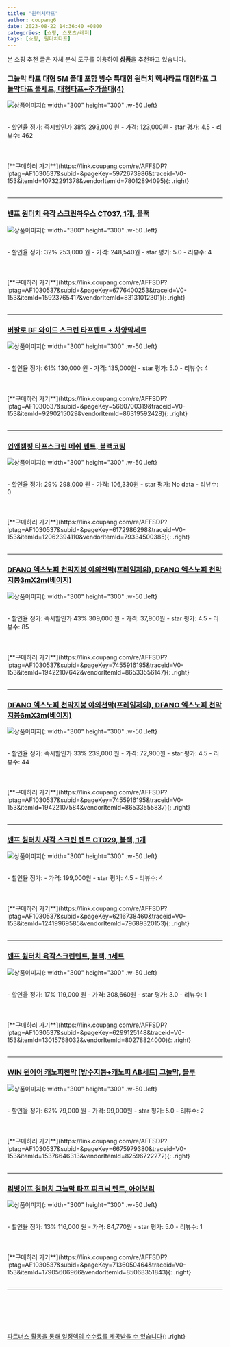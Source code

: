 ```yaml
---
title: "원터치타프"
author: coupang6
date: 2023-08-22 14:36:40 +0800
categories: [쇼핑, 스포츠/레저]
tags: [쇼핑, 원터치타프]
---
```


본 쇼핑 추천 글은 자체 분석 도구를 이용하여 [**상품**](https://link.coupang.com/a/bao1ui)을 추천하고 있습니다.

### [그늘막 타프 대형 5M 폴대 포함 방수 특대형 원터치 헥사타프 대형타프 그늘막타프 풀세트, 대형타프+추가폴대(4)](https://link.coupang.com/re/AFFSDP?lptag=AF1030537&subid=&pageKey=5972673986&traceid=V0-153&itemId=10732291378&vendorItemId=78012894095)

![상품이미지](https://thumbnail10.coupangcdn.com/thumbnails/remote/230x230ex/image/vendor_inventory/5a0d/f0736853a0921a102a4357bbb614257d267a34c16fc8f9e1343f8f81614a.jpg){: width="300" height="300" .w-50 .left}


<br>
- 할인율 정가: 즉시할인가 38%  293,000   원
- 가격: 123,000원
- star 평가: 4.5
- 리뷰수: 462
<br>
<br>
<br>
<br>
[**구매하러 가기**](https://link.coupang.com/re/AFFSDP?lptag=AF1030537&subid=&pageKey=5972673986&traceid=V0-153&itemId=10732291378&vendorItemId=78012894095){: .right}
<br>
<br>

---

### [밴프 원터치 육각 스크린하우스 CT037, 1개, 블랙](https://link.coupang.com/re/AFFSDP?lptag=AF1030537&subid=&pageKey=6776400253&traceid=V0-153&itemId=15923765417&vendorItemId=83131012301)

![상품이미지](https://thumbnail8.coupangcdn.com/thumbnails/remote/230x230ex/image/retail/images/318327120798314-e77c9512-bc1a-46aa-8520-65f734cbdcf8.jpg){: width="300" height="300" .w-50 .left}


<br>
- 할인율 정가: 32%  253,000   원
- 가격: 248,540원
- star 평가: 5.0
- 리뷰수: 4
<br>
<br>
<br>
<br>
[**구매하러 가기**](https://link.coupang.com/re/AFFSDP?lptag=AF1030537&subid=&pageKey=6776400253&traceid=V0-153&itemId=15923765417&vendorItemId=83131012301){: .right}
<br>
<br>

---

### [버팔로 BF 와이드 스크린 타프텐트 + 차양막세트](https://link.coupang.com/re/AFFSDP?lptag=AF1030537&subid=&pageKey=5660700319&traceid=V0-153&itemId=9290215029&vendorItemId=86319592428)

![상품이미지](https://thumbnail7.coupangcdn.com/thumbnails/remote/230x230ex/image/vendor_inventory/1f57/4d6cc138845516811b8c53e4c997e88f00faf162735bf5f384d0d5717f45.jpg){: width="300" height="300" .w-50 .left}


<br>
- 할인율 정가: 61%  130,000   원
- 가격: 135,000원
- star 평가: 5.0
- 리뷰수: 4
<br>
<br>
<br>
<br>
[**구매하러 가기**](https://link.coupang.com/re/AFFSDP?lptag=AF1030537&subid=&pageKey=5660700319&traceid=V0-153&itemId=9290215029&vendorItemId=86319592428){: .right}
<br>
<br>

---

### [인앤캠핑 타프스크린 메쉬 텐트, 블랙코팅](https://link.coupang.com/re/AFFSDP?lptag=AF1030537&subid=&pageKey=6172986298&traceid=V0-153&itemId=12062394110&vendorItemId=79334500385)

![상품이미지](https://thumbnail9.coupangcdn.com/thumbnails/remote/230x230ex/image/rs_quotation_api/de0yyylo/6295743bc2284e1ebe13adfb9082dc57.jpg){: width="300" height="300" .w-50 .left}


<br>
- 할인율 정가: 29%  298,000   원
- 가격: 106,330원
- star 평가: No data
- 리뷰수: 0
<br>
<br>
<br>
<br>
[**구매하러 가기**](https://link.coupang.com/re/AFFSDP?lptag=AF1030537&subid=&pageKey=6172986298&traceid=V0-153&itemId=12062394110&vendorItemId=79334500385){: .right}
<br>
<br>

---

### [DFANO 엑스노피 천막지붕 야외천막(프레임제외), DFANO 엑스노피 천막지붕3mX2m(베이지)](https://link.coupang.com/re/AFFSDP?lptag=AF1030537&subid=&pageKey=7455916195&traceid=V0-153&itemId=19422107642&vendorItemId=86533556147)

![상품이미지](https://thumbnail8.coupangcdn.com/thumbnails/remote/230x230ex/image/vendor_inventory/79d5/13c8afd30a0c0da39f2f321fe19402f9064a24f5368509bf0785c55948cc.jpg){: width="300" height="300" .w-50 .left}


<br>
- 할인율 정가: 즉시할인가 43%  309,000   원
- 가격: 37,900원
- star 평가: 4.5
- 리뷰수: 85
<br>
<br>
<br>
<br>
[**구매하러 가기**](https://link.coupang.com/re/AFFSDP?lptag=AF1030537&subid=&pageKey=7455916195&traceid=V0-153&itemId=19422107642&vendorItemId=86533556147){: .right}
<br>
<br>

---

### [DFANO 엑스노피 천막지붕 야외천막(프레임제외), DFANO 엑스노피 천막지붕6mX3m(베이지)](https://link.coupang.com/re/AFFSDP?lptag=AF1030537&subid=&pageKey=7455916195&traceid=V0-153&itemId=19422107584&vendorItemId=86533555837)

![상품이미지](https://thumbnail6.coupangcdn.com/thumbnails/remote/230x230ex/image/vendor_inventory/f178/d95aa06065fe46ce9349ca74d6f628564e3c485ab22406e2755d37fa7a0e.jpg){: width="300" height="300" .w-50 .left}


<br>
- 할인율 정가: 즉시할인가 33%  239,000   원
- 가격: 72,900원
- star 평가: 4.5
- 리뷰수: 44
<br>
<br>
<br>
<br>
[**구매하러 가기**](https://link.coupang.com/re/AFFSDP?lptag=AF1030537&subid=&pageKey=7455916195&traceid=V0-153&itemId=19422107584&vendorItemId=86533555837){: .right}
<br>
<br>

---

### [밴프 원터치 사각 스크린 텐트 CT029, 블랙, 1개](https://link.coupang.com/re/AFFSDP?lptag=AF1030537&subid=&pageKey=6216738460&traceid=V0-153&itemId=12419969585&vendorItemId=79689320153)

![상품이미지](https://thumbnail7.coupangcdn.com/thumbnails/remote/230x230ex/image/retail/images/2021/12/03/13/5/521171e7-1271-45f6-b66a-aec57ffaeaf5.jpg){: width="300" height="300" .w-50 .left}


<br>
- 할인율 정가: 
- 가격: 199,000원
- star 평가: 4.5
- 리뷰수: 4
<br>
<br>
<br>
<br>
[**구매하러 가기**](https://link.coupang.com/re/AFFSDP?lptag=AF1030537&subid=&pageKey=6216738460&traceid=V0-153&itemId=12419969585&vendorItemId=79689320153){: .right}
<br>
<br>

---

### [밴프 원터치 육각스크린텐트, 블랙, 1세트](https://link.coupang.com/re/AFFSDP?lptag=AF1030537&subid=&pageKey=6299125148&traceid=V0-153&itemId=13015768032&vendorItemId=80278824000)

![상품이미지](https://thumbnail6.coupangcdn.com/thumbnails/remote/230x230ex/image/retail/images/2200121232642982-573d8585-d154-4d15-b37c-f9ef40afd878.jpg){: width="300" height="300" .w-50 .left}


<br>
- 할인율 정가: 17%  119,000   원
- 가격: 308,660원
- star 평가: 3.0
- 리뷰수: 1
<br>
<br>
<br>
<br>
[**구매하러 가기**](https://link.coupang.com/re/AFFSDP?lptag=AF1030537&subid=&pageKey=6299125148&traceid=V0-153&itemId=13015768032&vendorItemId=80278824000){: .right}
<br>
<br>

---

### [WIN 윈에어 캐노피천막 [방수지붕+캐노피 AB세트] 그늘막, 블루](https://link.coupang.com/re/AFFSDP?lptag=AF1030537&subid=&pageKey=6675979380&traceid=V0-153&itemId=15376646313&vendorItemId=82596722272)

![상품이미지](https://thumbnail7.coupangcdn.com/thumbnails/remote/230x230ex/image/vendor_inventory/3152/d823776cea7fefbd6c887d25872ff89188ed25f459e278fe14a20df69051.jpg){: width="300" height="300" .w-50 .left}


<br>
- 할인율 정가: 62%  79,000   원
- 가격: 99,000원
- star 평가: 5.0
- 리뷰수: 2
<br>
<br>
<br>
<br>
[**구매하러 가기**](https://link.coupang.com/re/AFFSDP?lptag=AF1030537&subid=&pageKey=6675979380&traceid=V0-153&itemId=15376646313&vendorItemId=82596722272){: .right}
<br>
<br>

---

### [리빙이프 원터치 그늘막 타프 피크닉 텐트, 아이보리](https://link.coupang.com/re/AFFSDP?lptag=AF1030537&subid=&pageKey=7136050464&traceid=V0-153&itemId=17905606966&vendorItemId=85068351843)

![상품이미지](https://thumbnail6.coupangcdn.com/thumbnails/remote/230x230ex/image/rs_quotation_api/atbbphmz/3078d0563670404b866cec871aa2dea4.jpg){: width="300" height="300" .w-50 .left}


<br>
- 할인율 정가: 13%  116,000   원
- 가격: 84,770원
- star 평가: 5.0
- 리뷰수: 1
<br>
<br>
<br>
<br>
[**구매하러 가기**](https://link.coupang.com/re/AFFSDP?lptag=AF1030537&subid=&pageKey=7136050464&traceid=V0-153&itemId=17905606966&vendorItemId=85068351843){: .right}
<br>
<br>

---
<br><br><br><br><br> [파트너스 활동을 통해 일정액의 수수료를 제공받을 수 있습니다](https://link.coupang.com/a/bao1ui){: .right}